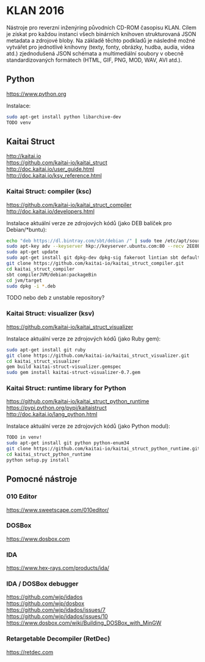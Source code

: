 # KLAN 2016

Nástroje pro reverzní inženýring původních CD-ROM časopisu KLAN. Cílem je získat pro každou instanci všech binárních knihoven strukturovaná JSON metadata a zdrojové bloby. Na základě těchto podkladů je následně možné vytvářet pro jednotlivé knihovny (texty, fonty, obrázky, hudba, audia, videa atd.) zjednodušená JSON schémata a multimediální soubory v obecně standardizovaných formátech (HTML, GIF, PNG, MOD, WAV, AVI atd.).

## Python

https://www.python.org

Instalace:

```bash
sudo apt-get install python libarchive-dev
TODO venv
```

## Kaitai Struct

http://kaitai.io  
https://github.com/kaitai-io/kaitai_struct  
http://doc.kaitai.io/user_guide.html  
http://doc.kaitai.io/ksy_reference.html

### Kaitai Struct: compiler (ksc)

https://github.com/kaitai-io/kaitai_struct_compiler  
http://doc.kaitai.io/developers.html

Instalace aktuální verze ze zdrojových kódů (jako DEB balíček pro Debian/*buntu):

```bash
echo "deb https://dl.bintray.com/sbt/debian /" | sudo tee /etc/apt/sources.list.d/sbt.list
sudo apt-key adv --keyserver hkp://keyserver.ubuntu.com:80 --recv 2EE0EA64E40A89B84B2DF73499E82A75642AC823
sudo apt-get update
sudo apt-get install git dpkg-dev dpkg-sig fakeroot lintian sbt default-jre-headless
git clone https://github.com/kaitai-io/kaitai_struct_compiler.git
cd kaitai_struct_compiler
sbt compilerJVM/debian:packageBin
cd jvm/target
sudo dpkg -i *.deb
```

TODO nebo deb z unstable repository?

### Kaitai Struct: visualizer (ksv)

https://github.com/kaitai-io/kaitai_struct_visualizer

Instalace aktuální verze ze zdrojových kódů (jako Ruby gem):

```bash
sudo apt-get install git ruby
git clone https://github.com/kaitai-io/kaitai_struct_visualizer.git
cd kaitai_struct_visualizer
gem build kaitai-struct-visualizer.gemspec
sudo gem install kaitai-struct-visualizer-0.7.gem
```

### Kaitai Struct: runtime library for Python

https://github.com/kaitai-io/kaitai_struct_python_runtime  
https://pypi.python.org/pypi/kaitaistruct  
http://doc.kaitai.io/lang_python.html

Instalace aktuální verze ze zdrojových kódů (jako Python modul):

```bash
TODO in venv!
sudo apt-get install git python python-enum34
git clone https://github.com/kaitai-io/kaitai_struct_python_runtime.git
cd kaitai_struct_python_runtime
python setup.py install
```

## Pomocné nástroje

### 010 Editor

https://www.sweetscape.com/010editor/

### DOSBox

https://www.dosbox.com

### IDA

https://www.hex-rays.com/products/ida/

### IDA / DOSBox debugger

https://github.com/wjp/idados  
https://github.com/wjp/dosbox  
https://github.com/wjp/idados/issues/7  
https://github.com/wjp/idados/issues/10  
https://www.dosbox.com/wiki/Building_DOSBox_with_MinGW

### Retargetable Decompiler (RetDec)

https://retdec.com
